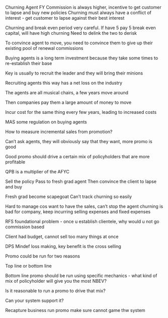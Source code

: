 Churning
Agent FY Commission is always higher, incentive to get customer to lapse and buy new policies
Churning must always have a conflict of interest - get customer to lapse against their best interest


Churning and break even period very careful. 
If have 5 pay 5 break even capital, will have high churning
Need to delink the two to derisk

To convince agent to move, you need to convince them to give up their existing pool of renewal commissions

Buying agents is a long term investment because they take some times to re-establish their base

Key is usually to recruit the leader and they will bring their minions

Recruiting agents this way has a net loss on the industry

The agents are all musical chairs, a few years move around

Then companies pay them a large amount of money to move 

Incur cost for the same thing every few years, leading to increased costs

MAS some regulation on buying agents

How to measure incremental sales from promotion?

Can’t ask agents, they will obviously say that they want, more promo is good

Good promo should drive a certain mix of policyholders that are more profitable

QPB is a multiplier of the AFYC

Sell the policy
Pass to fresh grad agent
Then convince the client to lapse and buy

Fresh grad become scapegoat
Can’t track churning so easily

Hard to manage cos want to have the sales, can’t stop the agent
churning is bad for company, keep incurring selling expenses and fixed expenses


RFS foundational problem - once u establish clientele, why would u not go commission based

Client had budget, cannot sell too many things at once

DPS Mindef loss making, key benefit is the cross selling

Promo could be run for two reasons

Top line or bottom line

Bottom line promo should be run using specific mechanics - what kind of mix of policyholder will give you the most NBEV?

Is it reasonable to run a promo to drive that mix?

Can your system support it?


Recapture business
run promo make sure cannot game thw system